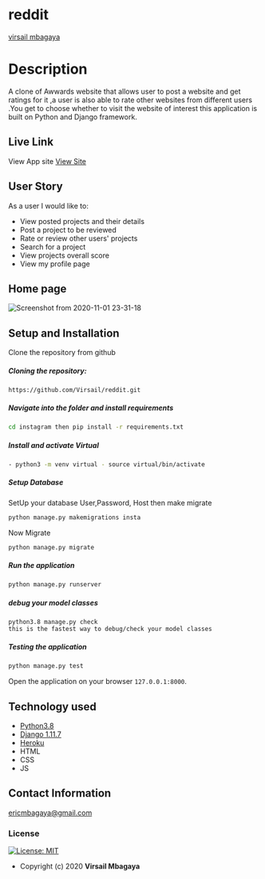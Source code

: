 # reddit

[virsail mbagaya](https://github.com/virsail)  
  
# Description  
A clone of Awwards website  that allows user to post a website and get ratings for it ,a user is also able to rate other websites from different users .You get to choose whether to visit the website of interest this application is built on Python and Django framework.

##  Live Link  
 View App site [View Site]()  
  
 
## User Story  
As a user I would like to:
* View posted projects and their details
* Post a project to be reviewed
* Rate or review other users' projects
* Search for a project 
* View projects overall score
* View my profile page   
## Home page
![Screenshot from 2020-11-01 23-31-18](https://user-images.githubusercontent.com/66640798/97813929-6af64d80-1c9a-11eb-8b76-1ca3f3774c81.png)

## Setup and Installation  
Clone the repository from github 
##### Cloning the repository:  
 ``` git clone 
 https://github.com/Virsail/reddit.git
```
##### Navigate into the folder and install requirements  
 ```bash 
cd instagram then pip install -r requirements.txt 
```
##### Install and activate Virtual  
 ```bash 
- python3 -m venv virtual - source virtual/bin/activate  
```  

 ##### Setup Database  
  SetUp your database User,Password, Host then make migrate  
 ```bash 
python manage.py makemigrations insta
 ``` 
 Now Migrate  
 ```bash 
 python manage.py migrate 
```
##### Run the application  
 ```bash 
 python manage.py runserver 
``` 
##### debug your model classes
```
python3.8 manage.py check 
this is the fastest way to debug/check your model classes
```
##### Testing the application  
 ```bash 
 python manage.py test 
```
Open the application on your browser `127.0.0.1:8000`.  
  
  
## Technology used  
  
* [Python3.8](https://www.python.org/)  
* [Django 1.11.7](https://docs.djangoproject.com/en/2.2/)  
* [Heroku](https://heroku.com)  
* HTML
* CSS
* JS
  
  
## Contact Information   
ericmbagaya@gmail.com 
  

### License
[![License: MIT](https://img.shields.io/badge/License-MIT-green.svg)](https://opensource.org/licenses/MIT) 
* Copyright (c) 2020 **Virsail Mbagaya**
